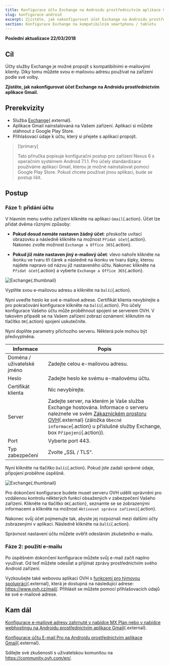 ```yaml
---
title: Konfigurace účtu Exchange na Androidu prostřednictvím aplikace Gmail
slug: konfigurace-android
excerpt: Zjistěte, jak nakonfigurovat účet Exchange na Androidu prostřednictvím aplikace Gmail
section: Konfigurace Exchange na kompatibilním smartphonu / tabletu
---
```


**Poslední aktualizace 22/03/2018**

## Cíl

Účty služby Exchange je možné propojit s kompatibilními e-mailovými klienty. Díky tomu můžete svou e-mailovou adresu používat na zařízení podle své volby.

**Zjistěte, jak nakonfigurovat účet Exchange na Androidu prostřednictvím aplikace Gmail.**

## Prerekvizity

- Služba [Exchange](https://www.ovh.cz/emails/){.external}.
- Aplikace Gmail nainstalovaná na Vašem zařízení. Aplikaci si můžete stáhnout z Google Play Store.
- Přihlašovací údaje k účtu, který si přejete s aplikací propojit.

> [!primary]
>
> Tato příručka popisuje konfigurační postup pro zařízení Nexus 6 s operačním systémem Android 7.1.1. Pro účely standardizace používáme aplikaci Gmail, kterou je možné nainstalovat pomocí Google Play Store.  Pokud chcete používat jinou aplikaci, bude se postup lišit.
>

## Postup

### Fáze 1: přidání účtu

V hlavním menu svého zařízení klikněte na aplikaci `Gmail`{.action}. Účet lze přidat dvěma různými způsoby:

- **Pokud dosud nemáte nastaven žádný účet**: přeskočte uvítací obrazovku a následně klikněte na možnost `Přidat účet`{.action}. Nakonec zvolte možnost `Exchange a Office 365`{.action}. 

- **Pokud již máte nastaven jiný e-mailový účet**: vlevo nahoře klikněte na ikonku ve tvaru tří čárek a následně na ikonku ve tvaru šipky, kterou najdete napravo od názvu již nastaveného účtu. Nakonec klikněte na `Přidat účet`{.action} a vyberte `Exchange a Office 365`{.action}. 

![Exchange](images/configuration-exchange-gmail-application-android-step1.png){.thumbnail}

Vyplňte svou e-mailovou adresu a klikněte na `Další`{.action}.

Nyní uveďte heslo ke své e-mailové adrese. Certifikát klienta nevybírejte a pro pokračování konfigurace klikněte na `Další`{.action}. Pro účely konfigurace Vašeho účtu může proběhnout spojení se serverem OVH. V takovém případě se na Vašem zařízení zobrazí oznámení: kliknutím na tlačítko `OK`{.action} spojení uskutečníte.

Nyní doplňte parametry příchozího serveru. Některá pole mohou být předvyplněna. 

|Informace|Popis| 
|---|---| 
|Doména / uživatelské jméno|Zadejte celou e-mailovou adresu.|  
|Heslo|Zadejte heslo ke svému e-mailovému účtu.|
|Certifikát klienta|Nic nevybírejte.|
|Server|Zadejte server, na kterém je Vaše služba Exchange hostována. Informace o serveru naleznete ve svém [Zákaznickém prostoru OVH](https://www.ovh.com/auth/?action=gotomanager){.external} (záložka `Obecné informace`{.action} u příslušné služby Exchange, box `Připojení`{.action}).|
|Port|Vyberte port 443.|  
|Typ zabezpečení|Zvolte „SSL / TLS“.|

Nyní klikněte na tlačítko `Další`{.action}. Pokud jste zadali správné údaje, připojení proběhne úspěšně.

![Exchange](images/configuration-exchange-gmail-application-android-step2.png){.thumbnail}

Pro dokončení konfigurace budete muset serveru OVH udělit oprávnění pro vzdálenou kontrolu některých funkcí obsažených v zabezpečení Vašeho zařízení.  Klikněte na tlačítko `OK`{.action}, seznamte se se zobrazenými informacemi a klikněte na možnost `Aktivovat správce zařízení`{.action}.

Nakonec svůj účet pojmenujte tak, abyste jej rozpoznali mezi dalšími účty zobrazenými v aplikaci. Následně klikněte na `Další`{.action}.

Správnost nastavení účtu můžete ověřit odesláním zkušebního e-mailu.

### Fáze 2: použití e-mailu

Po úspěšném dokončení konfigurace můžete svůj e-mail začít naplno využívat. Od teď můžete odesílat a přijímat zprávy prostřednictvím svého Android zařízení.

Vyzkoušejte také webovou aplikaci OVH s [funkcemi pro týmovou spolupráci](https://www.ovh.cz/emails/){.external}, která je dostupná na následující adrese: <https://www.ovh.cz/mail/>. Přihlásit se můžete pomocí přihlašovacích údajů ke své e-mailové adrese.

## Kam dál

[Konfigurace e-mailové adresy zahrnuté v nabídce MX Plan nebo v nabídce webhostingu  na Androidu prostřednictvím aplikace Gmail](https://docs.ovh.com/cz/cs/emails/konfigurace-android/){.external}.

[Konfigurace účtu E-mail Pro na Androidu prostřednictvím aplikace Gmail](https://docs.ovh.com/cz/cs/emails-pro/konfigurace-android/){.external}.

Sdílejte své zkušenosti s uživatelskou komunitou na <https://community.ovh.com/en/>.